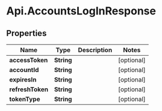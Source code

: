 # Api.AccountsLogInResponse

## Properties
Name | Type | Description | Notes
------------ | ------------- | ------------- | -------------
**accessToken** | **String** |  | [optional] 
**accountId** | **String** |  | [optional] 
**expiresIn** | **String** |  | [optional] 
**refreshToken** | **String** |  | [optional] 
**tokenType** | **String** |  | [optional] 


